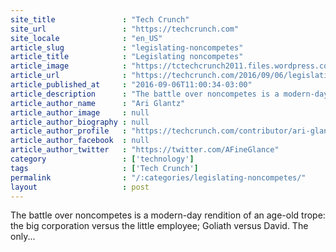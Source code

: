 ```yaml
---
site_title               : "Tech Crunch"
site_url                 : "https://techcrunch.com"
site_locale              : "en_US"
article_slug             : "legislating-noncompetes"
article_title            : "Legislating noncompetes"
article_image            : "https://tctechcrunch2011.files.wordpress.com/2016/09/startingline.jpg?w=764&h=400&crop=1"
article_url              : "https://techcrunch.com/2016/09/06/legislating-noncompetes/"
article_published_at     : "2016-09-06T11:00:34-03:00"
article_description      : "The battle over noncompetes is a modern-day rendition of an age-old trope: the big corporation versus the little employee; Goliath versus David. The only..."
article_author_name      : "Ari Glantz"
article_author_image     : null
article_author_biography : null
article_author_profile   : "https://techcrunch.com/contributor/ari-glantz/"
article_author_facebook  : null
article_author_twitter   : "https://twitter.com/AFineGlance"
category                 : ['technology']
tags                     : ['Tech Crunch']
permalink                : "/:categories/legislating-noncompetes/"
layout                   : post
---
```


The battle over noncompetes is a modern-day rendition of an age-old trope: the big corporation versus the little employee; Goliath versus David. The only...
